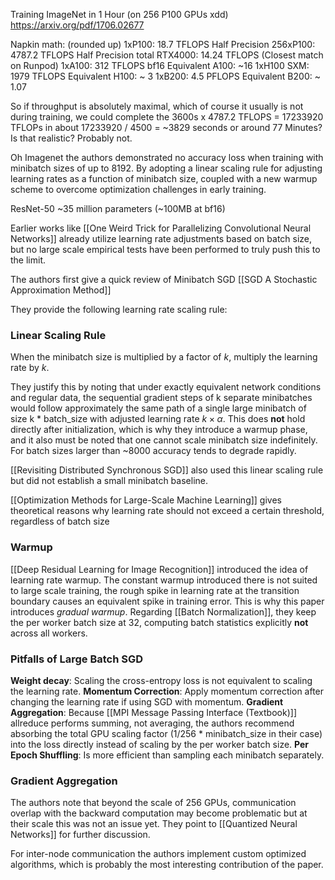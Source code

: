Training ImageNet in 1 Hour (on 256 P100 GPUs xdd)
https://arxiv.org/pdf/1706.02677

Napkin math: (rounded up)
1xP100: 18.7 TFLOPS Half Precision
256xP100:  4787.2 TFLOPS Half Precision total
RTX4000: 14.24 TFLOPS (Closest match on Runpod)
1xA100: 312 TFLOPS bf16
Equivalent A100: ~16
1xH100 SXM: 1979 TFLOPS 
Equivalent H100: ~ 3
1xB200: 4.5 PFLOPS
Equivalent B200: ~ 1.07

So if throughput is absolutely maximal, which of course it usually is not during training, we could complete the 3600s x 4787.2 TFLOPS = 17233920 TFLOPs in about 17233920 / 4500 = ~3829 seconds or around 77 Minutes? Is that realistic? Probably not. 

Oh Imagenet the authors demonstrated no accuracy loss when training with minibatch sizes of up to 8192. By adopting a linear scaling rule for adjusting learning rates as a function of minibatch size, coupled with a new warmup scheme to overcome optimization challenges in early training. 

ResNet-50 ~35 million parameters (~100MB at bf16)

Earlier works like [[One Weird Trick for Parallelizing Convolutional Neural Networks]] already utilize learning rate adjustments based on batch size, but no large scale empirical tests have been performed to truly push this to the limit. 

The authors first give a quick review of Minibatch SGD [[SGD A Stochastic Approximation Method]]

They provide the following learning rate scaling rule: 
### Linear Scaling Rule
When the minibatch size is multiplied by a factor of *k*, multiply the learning rate by *k*.

They justify this by noting that under exactly equivalent network conditions and regular data, the sequential gradient steps of k separate minibatches would follow approximately the same path of a single large minibatch of size k * batch_size with adjusted learning rate $k \times \alpha$. 
This does **not** hold directly after initialization, which is why they introduce a warmup phase, and it also must be noted that one cannot scale minibatch size indefinitely. For batch sizes larger than ~8000 accuracy tends to degrade rapidly. 

[[Revisiting Distributed Synchronous SGD]] also used this linear scaling rule but did not establish a small minibatch baseline. 

[[Optimization Methods for Large-Scale Machine Learning]] gives theoretical reasons why learning rate should not exceed a certain threshold, regardless of batch size

### Warmup
[[Deep Residual Learning for Image Recognition]] introduced the idea of learning rate warmup.
The constant warmup introduced there is not suited to large scale training, the rough spike in learning rate at the transition boundary causes an equivalent spike in training error. This is why this paper introduces *gradual warmup*.
Regarding [[Batch Normalization]], they keep the per worker batch size at 32, computing batch statistics explicitly **not** across all workers. 

### Pitfalls of Large Batch SGD
**Weight decay**: Scaling the cross-entropy loss is not equivalent to scaling the learning rate. 
**Momentum Correction**: Apply momentum correction after changing the learning rate if using SGD with momentum. 
**Gradient Aggregation**: Because [[MPI Message Passing Interface (Textbook)]] allreduce performs summing, not averaging, the authors recommend absorbing the total GPU scaling factor (1/256 * minibatch_size in their case) into the loss directly instead of scaling by the per worker batch size.
**Per Epoch Shuffling**: Is more efficient than sampling each minibatch separately.

### Gradient Aggregation
The authors note that beyond the scale of 256 GPUs, communication overlap with the backward computation may become problematic but at their scale this was not an issue yet. They point to [[Quantized Neural Networks]] for further discussion.

For inter-node communication the authors implement custom optimized algorithms, which is probably the most interesting contribution of the paper. 

